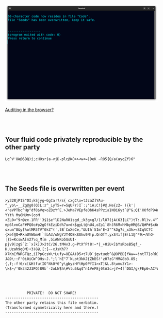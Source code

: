 <!--
Generates random arbitrary-length text symmetric to those having any
same file, which is overwritten per roll. (6,570-bit seed per char.)
-->



<p align="center">
  <img src="https://raw.githubusercontent.com/compromise-evident/rolling-code/main/Other/Terminal_25bb15311855abe4a2b9a7524c496b0bb8dbe7f8e5c7a9366d88ebb3663cceac.png">
</p>

[Auditing in the browser?](https://coliru.stacked-crooked.com/a/ead99c58cddbfca2)

<br>
<br>

## Your fluid code privately reproducible by the other party

```text
Lq^V'8W@6BQ)i;cHOsr|a~vjD-plc@K8>><w<=)DeK ~R85{Q/a(ayqZf)6"
```

<br>
<br>

## The Seeds file is overwritten per event

```text
>y328jP1S"OI;kSjyg~GgCa!?/s{ cxgC\x=tJzaZ]YAu-^_yo\~__Zg@g0(Q)L:z^_LyT5=r=SqUFr)I`:;"iA;C!}#@.He{z2~ ({k'|<"eVPTbc^Hp^df0$Vq>oZDzY^E.>JeMa7VEpfeObK4sPPzia}N0i6yt`@^&;QI'XOfdP94ufs2.K&6$z1;?YYt% My8MUm>(coM <ZL0<^9r@zx.1FR''3$1$e"lD2NaR01sgd_;k3g>g7/(/lO7(jA(63]LC^)tT:.Rl)v.4^T^A[a&.ekp&2FWA)@6X3EY^p/zIEJI*Q7z|rmm[E:6M84RBYMORsq7T=_HUhc!.`htB4+k~oU{WA~})a["iE1OPHT@k7wJ>i3y mp6lvnCaF#PQ0c#p2gO!kEziDd%7u>dk$gyLt@nU4,oZp1`8h)R6M=hMbyHM@S/Q#P#$x6ngbAv?sxum^8&y[%otMR5TV^0kZ^(',lB`CoXeCe,"&UIh`5Im'E~3"^kDg7s_x3h><SIqVC7C {Xef@Q+RknUVW&mH!`[bA3/oWgYJT4OB<$Uhu9N!p.QnQfT,yxS4if|E(L1@'*9><VhQ-|}5=KcswA[m27\q_M[m ,biANKo5$sUI-pjv9|zgS`2:`x[k]J>2tC/26.tM4v3.g~PtX^P!8!~*|_+0iU<]$YsRbsB5qf_-H.Uzah9gQM)+3)8@,[:[~-xJsKh7?X7Kn[fNRGTQz,iIPpGcsW\*Lufy=8E&A(D5<t7UD`jgvtueb^&@OPBD]fAw==!ntT7}oRk3#^^/[rv=0b?J&9\::F'0i0iCW^OHs~J.";l`hE"7`kLot3kKJ{ZbBS!'zH7zG"MM&8b3.O5;{,f;:f!6/c[&H)fu(IO"Nk0*6^y\gbyzHYtHp0PfI1>xT]&L.8\wmu3Y1>-\k$~/'0k342J3PQ)89b`-2oLW$h\#%tu5&q$^n1VePEj0tA3c>jY+4[`DGI/g\FEp6<AC*A_V7x$r#Ec@!I,




          PRIVATE!  DO NOT SHARE!
-------------------------------------------
The other party retains this file verbatim.
(Transformed symmetrically here and there.)
-------------------------------------------

```
